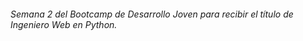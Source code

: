 ###### Semana 2 del Bootcamp de Desarrollo Joven para recibir el título de Ingeniero Web en Python.

